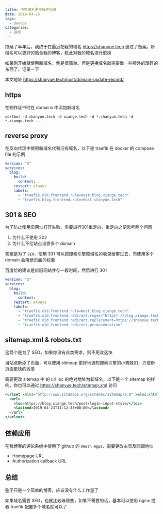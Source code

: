 ```yaml
---
title: 博客域名更换操作记录
date: 2019-04-26
tags:
  - devops
categories:
  - 运维
---
```


拖延了半年后，我终于在最近把我的域名 <https://shanyue.tech> 通过了备案。新域名可以更好的贴合我的博客，趁此对我的域名进行更换

如果刚开始就使用新域名，倒是很简单。但是更换域名就需要做一些额外的琐碎的东西了，记录一下

<!--more-->

本文地址 <https://shanyue.tech/post/domain-update-record/>

## https

在制作证书时在 domains 中添加新域名

``` shell
certbot -d shanyue.tech -d xiange.tech -d *.shanyue.tech -d *.xiange.tech ...
```

## reverse proxy

在反向代理中使用新域名代替旧有域名，以下是 traefik 在 docker 的 compose file 的示例

``` yaml
version: "3"
services:
  blog:
    build:
      context: .
    restart: always
    labels:
      - "traefik.old.frontend.rule=Host:blog.xiange.tech"
      - "traefik.blog.frontend.rule=Host:shanyue.tech"
```

## 301 & SEO

为了防止使用旧网址打开失败，需要进行301重定向，重定向之前思考两个问题

1. 为什么不使用 302
1. 为什么不给站点设置多个 domain

答案是为了 `SEO`，使用 301 可以把搜索引擎原域名的收录给带过去，而使用多个 domain 会降低页面的权重

百度给的建议是新旧网站并存一段时间，然后进行 301

``` yaml
version: "3"
services:
  blog:
    build:
      context: .
    restart: always
    labels:
      - "traefik.old.frontend.rule=Host:blog.xiange.tech"
      - "traefik.old.frontend.redirect.regex=^https?://blog.xiange.tech/(.*)"
      - "traefik.old.frontend.redirect.replacement=https://shanyue.tech/$$1"
      - "traefik.old.frontend.redirect.permanent=true"
```

## sitemap.xml & robots.txt

这两个是为了 SEO，如果你没有此类需求，则不用改这块

当站点新添了页面，可以使用 sitmeap 更好地通知搜索引擎的小蜘蛛们，方便新页面更快的收录

需要更改 sitemap 中 的 url.loc 的绝对地址为新域名，以下是一个 sitemap 的样例，你也可以通过 <https://shanyue.tech/sitemap.xml> 访问

``` xml
<urlset xmlns="http://www.sitemaps.org/schemas/sitemap/0.9" xmlns:xhtml="http://www.w3.org/1999/xhtml">
  <url>
    <loc>https://blog.xiange.tech/post/login-input-style/</loc>
    <lastmod>2019-04-23T11:12:38+08:00</lastmod>
  </url>`
</urlset>
```

## 依赖应用

在我博客的评论系统中使用了 github 的 `OAuth Apps`，需要更改主页及回调地址

+ Homepage URL
+ Authorization callback URL

## 总结

鉴于只是一个简单的博客，应该没有什么工作量了

如果域名需要 SEO，也就比较麻烦些，如果不需要的话，基本可以使用 nginx 或者 traefik 配置多个域名就可以了
